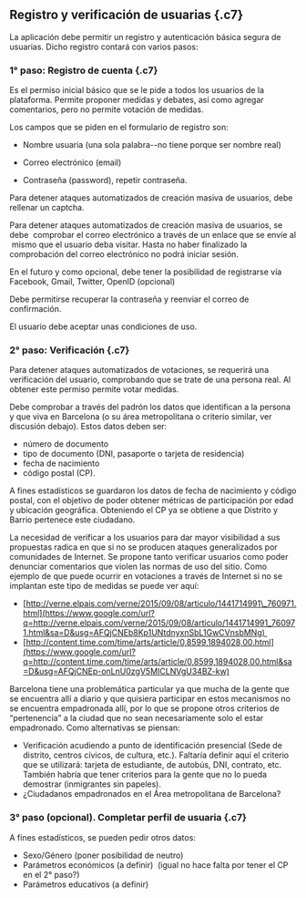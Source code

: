 Registro y verificación de usuarias {.c7}
-----------------------------------

La aplicación debe permitir un registro y autenticación básica segura de
usuarias. Dicho registro contará con varios pasos:

### 1° paso: Registro de cuenta {.c7}

Es el permiso inicial básico que se le pide a todos los usuarios de la
plataforma. Permite proponer medidas y debates, así como agregar
comentarios, pero no permite votación de medidas.

Los campos que se piden en el formulario de registro son:

-   Nombre usuaria (una sola palabra--no tiene porque ser nombre real)

-   Correo electrónico (email)

-   Contraseña (password), repetir contraseña.

Para detener ataques automatizados de creación masiva de usuarios, debe
rellenar un captcha.

Para detener ataques automatizados de creación masiva de usuarios, se
debe  comprobar el correo electrónico a través de un enlace que se envíe
al  mismo que el usuario deba visitar. Hasta no haber finalizado la
comprobación del correo electrónico no podrá iniciar sesión.

En el futuro y como opcional, debe tener la posibilidad de registrarse
vía Facebook, Gmail, Twitter, OpenID (opcional)

Debe permitirse recuperar la contraseña y reenviar el correo de
confirmación.

El usuario debe aceptar unas condiciones de uso.

### 2° paso: Verificación {.c7}

Para detener ataques automatizados de votaciones, se requerirá una
verificación del usuario, comprobando que se trate de una persona real.
Al obtener este permiso permite votar medidas.

Debe comprobar a través del padrón los datos que identifican a la
persona y que viva en Barcelona (o su área metropolitana o criterio
similar, ver discusión debajo). Estos datos deben ser:

-   número de documento
-   tipo de documento (DNI, pasaporte o tarjeta de residencia)
-   fecha de nacimiento
-   código postal (CP).

A fines estadísticos se guardaron los datos de fecha de nacimiento y
código postal, con el objetivo de poder obtener métricas de
participación por edad y ubicación geográfica. Obteniendo el CP ya se
obtiene a que Distrito y Barrio pertenece este ciudadano.

La necesidad de verificar a los usuarios para dar mayor visibilidad a
sus propuestas radica en que si no se producen ataques generalizados por
comunidades de Internet. Se propone tanto verificar usuarios como poder
denunciar comentarios que violen las normas de uso del sitio. Como
ejemplo de que puede ocurrir en votaciones a través de Internet si no se
implantan este tipo de medidas se puede ver aquí:

-   [http://verne.elpais.com/verne/2015/09/08/articulo/1441714991\_760971.html](https://www.google.com/url?q=http://verne.elpais.com/verne/2015/09/08/articulo/1441714991_760971.html&sa=D&usg=AFQjCNEb8Kp1UNtdnyxnSbL1GwCVnsbMNg) 
-   [http://content.time.com/time/arts/article/0,8599,1894028,00.html](https://www.google.com/url?q=http://content.time.com/time/arts/article/0,8599,1894028,00.html&sa=D&usg=AFQjCNEp-onLnU0zgV5MICLNVgU34BZ-kw)

Barcelona tiene una problemática particular ya que mucha de la gente que
se encuentra allí a diario y que quisiera participar en estos mecanismos
no se encuentra empadronada allí, por lo que se propone otros criterios
de “pertenencia” a la ciudad que no sean necesariamente solo el estar
empadronado. Como alternativas se piensan:

-   Verificación acudiendo a punto de identificación presencial (Sede de
    distrito, centros cívicos, de cultura, etc.). Faltaría definir aquí
    el criterio que se utilizará: tarjeta de estudiante, de autobús,
    DNI, contrato, etc. También habría que tener criterios para la gente
    que no lo pueda demostrar (inmigrantes sin papeles).
-   ¿Ciudadanos empadronados en el Área metropolitana de Barcelona?

### 3° paso (opcional). Completar perfil de usuaria {.c7}

A fines estadísticos, se pueden pedir otros datos:

-   Sexo/Género (poner posibilidad de neutro)
-   Parámetros económicos (a definir)  (igual no hace falta por tener el
    CP en el 2° paso?)
-   Parámetros educativos (a definir)
